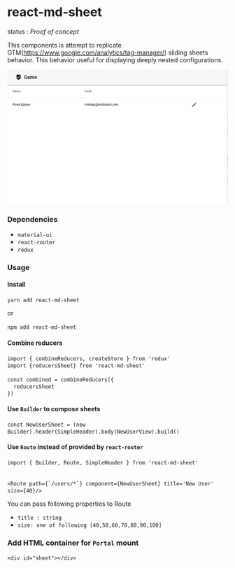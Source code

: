 # react-md-sheet

status : *Proof of concept*

This components is attempt to replicate GTM(https://www.google.com/analytics/tag-manager/) sliding sheets behavior. This behavior useful for displaying deeply nested configurations. 

![Demo](https://raw.githubusercontent.com/egorovpavel/react-md-sheet/master/demo.gif)


### Dependencies

- `material-ui`
- `react-router`
- `redux`

### Usage

#### Install

`yarn add react-md-sheet`

or

`npm add react-md-sheet`

#### Combine reducers 

```
import { combineReducers, createStore } from 'redux'
import {reducersSheet} from 'react-md-sheet'

const combined = combineReducers({
  reducersSheet
})
```

#### Use `Builder` to compose sheets

```
const NewUserSheet = (new Builder).header(SimpleHeader).body(NewUserView).build()
```

#### Use `Route` instead of provided by `react-router` 

```
import { Builder, Route, SimpleHeader } from 'react-md-sheet'


<Route path={`/users/*`} component={NewUserSheet} title='New User' size={40}/>
```

You can pass following properties to Route

- `title : string`
- `size: one of following [40,50,60,70,80,90,100]`

### Add HTML container for `Portal` mount


```
<div id="sheet"></div>
```